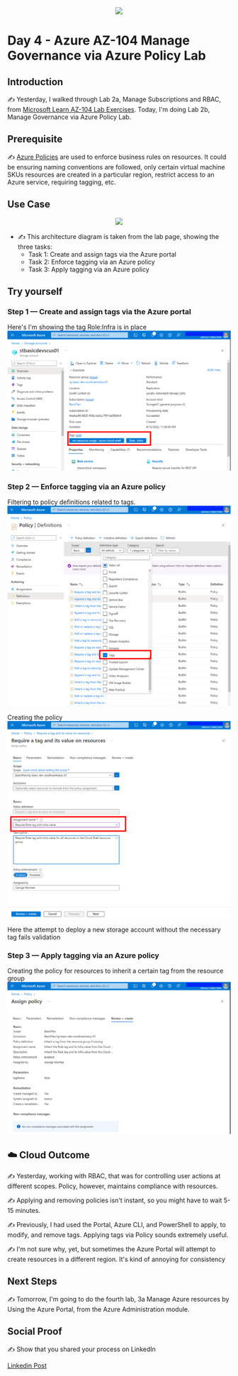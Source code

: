 <div id="cover photo" align="center">
  <img src="https://media.giphy.com/media/81xwEHX23zhvy/giphy.gif" width="500"/>
</div>

# Day 4 - Azure AZ-104 Manage Governance via Azure Policy Lab

## Introduction

✍️ Yesterday, I walked through Lab 2a, Manage Subscriptions and RBAC, from [Microsoft Learn AZ-104 Lab Exercises](https://microsoftlearning.github.io/AZ-104-MicrosoftAzureAdministrator/). Today, I'm doing Lab 2b, Manage Governance via Azure Policy Lab.

## Prerequisite

✍️ [Azure Policies](https://docs.microsoft.com/en-us/azure/governance/policy/overview) are used to enforce business rules on resources. It could be ensuring naming conventions are followed, only certain virtual machine SKUs resources are created in a particular region, restrict access to an Azure service, requiring tagging, etc.

## Use Case

<div id="cover photo" align="center">
  <img src="https://microsoftlearning.github.io/AZ-104-MicrosoftAzureAdministrator/Instructions/media/lab02b.png" width="800"/>
</div>

- ✍️ This architecture diagram is taken from the lab page, showing the three tasks:
  - Task 1: Create and assign tags via the Azure portal
  - Task 2: Enforce tagging via an Azure policy
  - Task 3: Apply tagging via an Azure policy

## Try yourself

### Step 1 — Create and assign tags via the Azure portal

Here's I'm showing the tag Role:Infra is in place
![Screenshot](images/az104-lab3-task1-tag-storage.png)

### Step 2 — Enforce tagging via an Azure policy

Filtering to policy definitions related to tags.
![Screenshot](images/az104-lab3-task2-definition-tag.png)

Creating the policy
![Screenshot](images/az104-lab3-task2-create-policy.png)

Here the attempt to deploy a new storage account without the necessary tag fails validation
<!-- ![Screenshot](images/az104-lab3-task2-deploy-storage.png) -->

### Step 3 — Apply tagging via an Azure policy

Creating the policy for resources to inherit a certain tag from the resource group
![Screenshot](images/az104-lab3-task3-inherit-policy.png)

## ☁️ Cloud Outcome

✍️ Yesterday, working with RBAC, that was for controlling user actions at different scopes. Policy, however, maintains compliance with resources.

✍️ Applying and removing policies isn't instant, so you might have to wait 5-15 minutes.

✍️ Previously, I had used the Portal, Azure CLI, and PowerShell to apply, to modify, and remove tags. Applying tags via Policy sounds extremely useful.

✍️ I'm not sure why, yet, but sometimes the Azure Portal will attempt to create resources in a different region. It's kind of annoying for consistency

## Next Steps

✍️ Tomorrow, I'm going to do the fourth lab, 3a Manage Azure resources by Using the Azure Portal, from the Azure Administration module.

## Social Proof

✍️ Show that you shared your process on LinkedIn

[Linkedin Post]()
